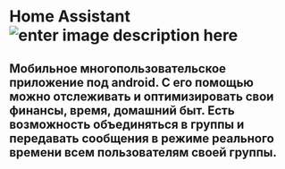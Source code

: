 # Home Assistant  ![enter image description here](https://pp.userapi.com/c846320/v846320779/20c411/Vawla7X38so.jpg)

Мобильное многопользовательское приложение под android. С его помощью можно отслеживать и оптимизировать свои финансы, время, домашний быт. Есть возможность объединяться в группы и передавать сообщения в режиме реального времени всем пользователям своей группы.
---

